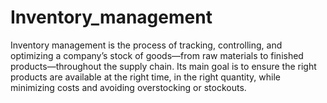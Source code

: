 # Inventory_management
Inventory management is the process of tracking, controlling, and optimizing a company’s stock of goods—from raw materials to finished products—throughout the supply chain. Its main goal is to ensure the right products are available at the right time, in the right quantity, while minimizing costs and avoiding overstocking or stockouts.
